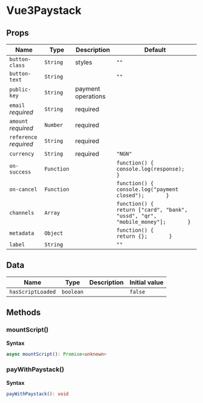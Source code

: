 # Vue3Paystack

## Props

| Name                   | Type       | Description        | Default                                                                               |
| ---------------------- | ---------- | ------------------ | ------------------------------------------------------------------------------------- |
| `button-class`         | `String`   | styles             | `""`                                                                                  |
| `button-text`          | `String`   |                    | `""`                                                                                  |
| `public-key`           | `String`   | payment operations |                                                                                       |
| `email` *required*     | `String`   | required           |                                                                                       |
| `amount` *required*    | `Number`   | required           |                                                                                       |
| `reference` *required* | `String`   | required           |                                                                                       |
| `currency`             | `String`   | required           | `"NGN"`                                                                               |
| `on-success`           | `Function` |                    | `function() {         console.log(response);       }`                                 |
| `on-cancel`            | `Function` |                    | `function() {         console.log("payment closed");       }`                         |
| `channels`             | `Array`    |                    | `function() {         return ["card", "bank", "ussd", "qr", "mobile_money"];       }` |
| `metadata`             | `Object`   |                    | `function() {         return {};       }`                                             |
| `label`                | `String`   |                    | `""`                                                                                  |

## Data

| Name              | Type      | Description | Initial value |
| ----------------- | --------- | ----------- | ------------- |
| `hasScriptLoaded` | `boolean` |             | `false`       |

## Methods

### mountScript()

**Syntax**

```typescript
async mountScript(): Promise<unknown>
```

### payWithPaystack()

**Syntax**

```typescript
payWithPaystack(): void
```

